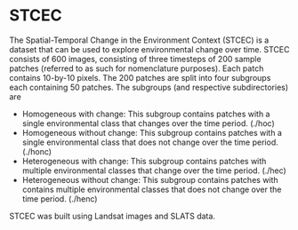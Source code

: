 # STCEC

The Spatial-Temporal Change in the Environment Context (STCEC) is a dataset that can be used to explore environmental change over time. STCEC consists of 600 images, consisting of three timesteps of 200 sample patches (referred to as such for nomenclature purposes). Each patch contains 10-by-10 pixels. The 200 patches are split into four subgroups each containing 50 patches. The subgroups (and respective subdirectories) are

* Homogeneous with change: This subgroup contains patches with a single environmental class that changes over the time period. (./hoc)
* Homogeneous without change: This subgroup contains patches with a single environmental class that does not change over the time period. (./honc)
* Heterogeneous with change: This subgroup contains patches with multiple environmental classes that change over the time period. (./hec)
* Heterogeneous without change: This subgroup contains patches with contains multiple environmental classes that does not change over the time period. (./henc)

STCEC was built using Landsat images and SLATS data.
